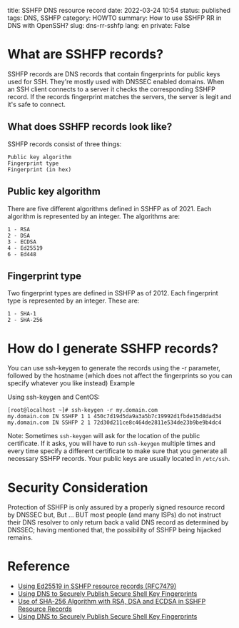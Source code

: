 title: SSHFP DNS resource record
date: 2022-03-24 10:54
status: published
tags: DNS, SSHFP
category: HOWTO
summary: How to use SSHFP RR in DNS with OpenSSH?
slug: dns-rr-sshfp
lang: en
private: False


What are SSHFP records?
=======================

SSHFP records are DNS records that contain fingerprints for public keys used for SSH. They're mostly used with DNSSEC enabled domains. When an SSH client connects to a server it checks the corresponding SSHFP record. If the records fingerprint matches the servers, the server is legit and it's safe to connect.

What does SSHFP records look like?
----------------------------------

SSHFP records consist of three things:

    Public key algorithm
    Fingerprint type
    Fingerprint (in hex)

Public key algorithm
--------------------

There are five different algorithms defined in SSHFP as of 2021. Each algorithm is represented by an integer. The algorithms are:

    1 - RSA
    2 - DSA
    3 - ECDSA
    4 - Ed25519
    6 - Ed448

Fingerprint type
----------------

Two fingerprint types are defined in SSHFP as of 2012. Each fingerprint type is represented by an integer. These are:

    1 - SHA-1
    2 - SHA-256

How do I generate SSHFP records?
================================

You can use ssh-keygen to generate the records using the -r parameter, followed by the hostname (which does not affect the fingerprints so you can specify whatever you like instead)
Example

Using ssh-keygen and CentOS:

```
[root@localhost ~]# ssh-keygen -r my.domain.com
my.domain.com IN SSHFP 1 1 450c7d19d5da9a3a5b7c19992d1fbde15d8dad34
my.domain.com IN SSHFP 2 1 72d30d211ce8c464de2811e534de23b9be9b4dc4
```

Note: Sometimes `ssh-keygen` will ask for the location of the public certificate. If it asks, you will have to run `ssh-keygen` multiple times and every time specify a different certificate to make sure that you generate all necessary SSHFP records. Your public keys are usually located in `/etc/ssh`.

Security Consideration
======================
Protection of SSHFP is only assured by a properly signed resource record by DNSSEC but, But ... BUT most people (and many ISPs) do not instruct their DNS resolver to only return back a valid DNS record as determined by DNSSEC; having mentioned that, the possibility of SSHFP being hijacked remains.

Reference
=========
* [Using Ed25519 in SSHFP resource records (RFC7479)](https://datatracker.ietf.org/doc/html/rfc7479)
* [Using DNS to Securely Publish Secure Shell Key Fingerprints](https://datatracker.ietf.org/doc/html/rfc4255)
* [Use of SHA-256 Algorithm with RSA, DSA and ECDSA in SSHFP Resource Records](https://datatracker.ietf.org/doc/html/draft-os-ietf-sshfp-ecdsa-sha2)
* [Using DNS to Securely Publish Secure Shell Key Fingerprints](https://datatracker.ietf.org/doc/html/rfc4255)
